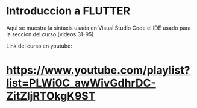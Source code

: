# Introduccion a FLUTTER
Aqui se muestra la sintaxis usada en Visual Studio Code el IDE usado para la seccion del curso (videos 31-95) 

Link del curso en youtube: 
# https://www.youtube.com/playlist?list=PLWi0C_awWivGdhrDC-ZitZljRTOkgK9ST
